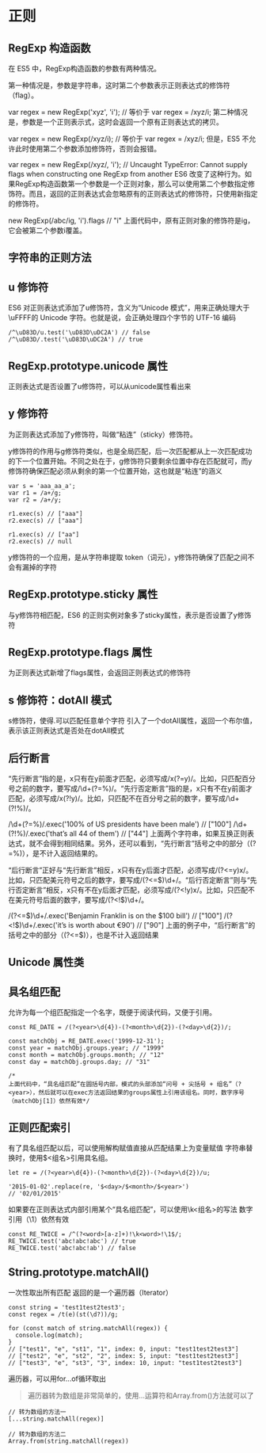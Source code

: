 # 正则

## RegExp 构造函数
在 ES5 中，RegExp构造函数的参数有两种情况。

第一种情况是，参数是字符串，这时第二个参数表示正则表达式的修饰符（flag）。

var regex = new RegExp('xyz', 'i');
// 等价于
var regex = /xyz/i;
第二种情况是，参数是一个正则表示式，这时会返回一个原有正则表达式的拷贝。

var regex = new RegExp(/xyz/i);
// 等价于
var regex = /xyz/i;
但是，ES5 不允许此时使用第二个参数添加修饰符，否则会报错。

var regex = new RegExp(/xyz/, 'i');
// Uncaught TypeError: Cannot supply flags when constructing one RegExp from another
ES6 改变了这种行为。如果RegExp构造函数第一个参数是一个正则对象，那么可以使用第二个参数指定修饰符。而且，返回的正则表达式会忽略原有的正则表达式的修饰符，只使用新指定的修饰符。

new RegExp(/abc/ig, 'i').flags
// "i"
上面代码中，原有正则对象的修饰符是ig，它会被第二个参数i覆盖。
## 字符串的正则方法
## u 修饰符
ES6 对正则表达式添加了u修饰符，含义为“Unicode 模式”，用来正确处理大于\uFFFF的 Unicode 字符。也就是说，会正确处理四个字节的 UTF-16 编码

```ecmascript 6
/^\uD83D/u.test('\uD83D\uDC2A') // false
/^\uD83D/.test('\uD83D\uDC2A') // true
```
## RegExp.prototype.unicode 属性
正则表达式是否设置了u修饰符，可以从unicode属性看出来
## y 修饰符

为正则表达式添加了y修饰符，叫做“粘连”（sticky）修饰符。

y修饰符的作用与g修饰符类似，也是全局匹配，后一次匹配都从上一次匹配成功的下一个位置开始。不同之处在于，g修饰符只要剩余位置中存在匹配就可，而y修饰符确保匹配必须从剩余的第一个位置开始，这也就是“粘连”的涵义
```ecmascript 6
var s = 'aaa_aa_a';
var r1 = /a+/g;
var r2 = /a+/y;

r1.exec(s) // ["aaa"]
r2.exec(s) // ["aaa"]

r1.exec(s) // ["aa"]
r2.exec(s) // null
```

y修饰符的一个应用，是从字符串提取 token（词元），y修饰符确保了匹配之间不会有漏掉的字符
## RegExp.prototype.sticky 属性
与y修饰符相匹配，ES6 的正则实例对象多了sticky属性，表示是否设置了y修饰符
## RegExp.prototype.flags 属性
为正则表达式新增了flags属性，会返回正则表达式的修饰符
## s 修饰符：dotAll 模式
s修饰符，使得.可以匹配任意单个字符
引入了一个dotAll属性，返回一个布尔值，表示该正则表达式是否处在dotAll模式
## 后行断言
“先行断言”指的是，x只有在y前面才匹配，必须写成/x(?=y)/。比如，只匹配百分号之前的数字，要写成/\d+(?=%)/。“先行否定断言”指的是，x只有不在y前面才匹配，必须写成/x(?!y)/。比如，只匹配不在百分号之前的数字，要写成/\d+(?!%)/。

/\d+(?=%)/.exec('100% of US presidents have been male')  // ["100"]
/\d+(?!%)/.exec('that’s all 44 of them')                 // ["44"]
上面两个字符串，如果互换正则表达式，就不会得到相同结果。另外，还可以看到，“先行断言”括号之中的部分（(?=%)），是不计入返回结果的。

“后行断言”正好与“先行断言”相反，x只有在y后面才匹配，必须写成/(?<=y)x/。比如，只匹配美元符号之后的数字，要写成/(?<=\$)\d+/。“后行否定断言”则与“先行否定断言”相反，x只有不在y后面才匹配，必须写成/(?<!y)x/。比如，只匹配不在美元符号后面的数字，要写成/(?<!\$)\d+/。

/(?<=\$)\d+/.exec('Benjamin Franklin is on the $100 bill')  // ["100"]
/(?<!\$)\d+/.exec('it’s is worth about €90')                // ["90"]
上面的例子中，“后行断言”的括号之中的部分（(?<=\$)），也是不计入返回结果
## Unicode 属性类
## 具名组匹配
允许为每一个组匹配指定一个名字，既便于阅读代码，又便于引用。
```ecmascript 6
const RE_DATE = /(?<year>\d{4})-(?<month>\d{2})-(?<day>\d{2})/;

const matchObj = RE_DATE.exec('1999-12-31');
const year = matchObj.groups.year; // "1999"
const month = matchObj.groups.month; // "12"
const day = matchObj.groups.day; // "31"

/*
上面代码中，“具名组匹配”在圆括号内部，模式的头部添加“问号 + 尖括号 + 组名”（?<year>），然后就可以在exec方法返回结果的groups属性上引用该组名。同时，数字序号（matchObj[1]）依然有效*/

```
## 正则匹配索引
有了具名组匹配以后，可以使用解构赋值直接从匹配结果上为变量赋值
字符串替换时，使用$<组名>引用具名组。

```ecmascript 6
let re = /(?<year>\d{4})-(?<month>\d{2})-(?<day>\d{2})/u;

'2015-01-02'.replace(re, '$<day>/$<month>/$<year>')
// '02/01/2015'
```

如果要在正则表达式内部引用某个“具名组匹配”，可以使用\k<组名>的写法
数字引用（\1）依然有效
```ecmascript 6
const RE_TWICE = /^(?<word>[a-z]+)!\k<word>!\1$/;
RE_TWICE.test('abc!abc!abc') // true
RE_TWICE.test('abc!abc!ab') // false
```
## String.prototype.matchAll()

一次性取出所有匹配
返回的是一个遍历器（Iterator）
```ecmascript 6
const string = 'test1test2test3';
const regex = /t(e)(st(\d?))/g;

for (const match of string.matchAll(regex)) {
  console.log(match);
}
// ["test1", "e", "st1", "1", index: 0, input: "test1test2test3"]
// ["test2", "e", "st2", "2", index: 5, input: "test1test2test3"]
// ["test3", "e", "st3", "3", index: 10, input: "test1test2test3"]
```

遍历器，可以用for...of循环取出

> 遍历器转为数组是非常简单的，使用...运算符和Array.from()方法就可以了

```ecmascript 6
// 转为数组的方法一
[...string.matchAll(regex)]

// 转为数组的方法二
Array.from(string.matchAll(regex))
```

